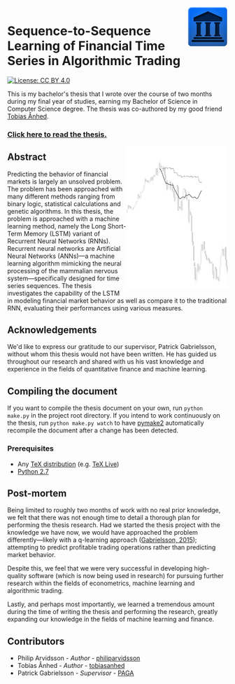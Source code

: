 <img align="right" alt="" height="92" src="assets/images/thesis-logo.png" />

# Sequence-to-Sequence Learning of Financial Time Series in Algorithmic Trading

[![License: CC BY 4.0](https://img.shields.io/github/license/philiparvidsson/Sequence-to-Sequence-Learning-of-Financial-Time-Series-in-Algorithmic-Trading.svg)](http://creativecommons.org/licenses/by/4.0/)

This is my bachelor's thesis that I wrote over the course of two months during my final year of studies, earning my Bachelor of Science in Computer Science degree.  The thesis was co-authored by my good friend [Tobias Ånhed](http://github.com/tobiasanhed).

### [Click here to read the thesis.](http://philiparvidsson.com/thesis.pdf)

<img align="right" alt="" width="232" src="assets/images/appendix/appendix-a.png" />

## Abstract
Predicting the behavior of financial markets is largely an unsolved problem. The problem has been approached with many different methods ranging from binary logic, statistical calculations and genetic algorithms. In this thesis, the problem is approached with a machine learning method, namely the Long Short-Term Memory (LSTM) variant of Recurrent Neural Networks (RNNs). Recurrent neural networks are Artificial Neural Networks (ANNs)—a machine learning algorithm mimicking the neural processing of the mammalian nervous system—specifically designed for time series sequences. The thesis investigates the capability of the LSTM in modeling financial market behavior as well as compare it to the traditional RNN, evaluating their performances using various measures.

## Acknowledgements
We'd like to express our gratitude to our supervisor, Patrick Gabrielsson, without whom this thesis would not have been written. He has guided us throughout our research and shared with us his vast knowledge and experience in the fields of quantitative finance and machine learning.

## Compiling the document
If you want to compile the thesis document on your own, run `python make.py` in the project root directory. If you intend to work continuously on the thesis, run `python make.py watch` to have [pymake2](https://github.com/philiparvidsson/Pymake2-Build-Tool) automatically recompile the document after a change has been detected.

### Prerequisites
* Any [TeX distribution](https://en.wikipedia.org/wiki/TeX) (e.g. [TeX Live](https://www.tug.org/texlive/))
* [Python 2.7](https://www.python.org/downloads/release/python-2713/)

## Post-mortem
Being limited to roughly two months of work with no real prior knowledge, we felt that there was not enough time to detail a thorough plan for performing the thesis research. Had we started the thesis project with the knowledge we have now, we would have approached the problem differently—likely with a q-learning approach ([Gabrielsson, 2015](https://pdfs.semanticscholar.org/b294/6734f555a39eb34a50360b27d9bf799449c8.pdf)); attempting to predict profitable trading operations rather than predicting market behavior.

Despite this, we feel that we were very successful in developing high-quality software (which is now being used in research) for pursuing further research within the fields of econometrics, machine learning and algorithmic trading.

Lastly, and perhaps most importantly, we learned a tremendous amount during the time of writing the thesis and performing the research, greatly expanding our knowledge in the fields of machine learning and finance.

## Contributors
* Philip Arvidsson - *Author* - [philiparvidsson](https://github.com/philiparvidsson)
* Tobias Ånhed - *Author* - [tobiasanhed](https://github.com/tobiasanhed)
* Patrick Gabrielsson - *Supervisor* - [PAGA](http://www.hb.se/en/Shortcuts/Contact/Employee/PAGA)
